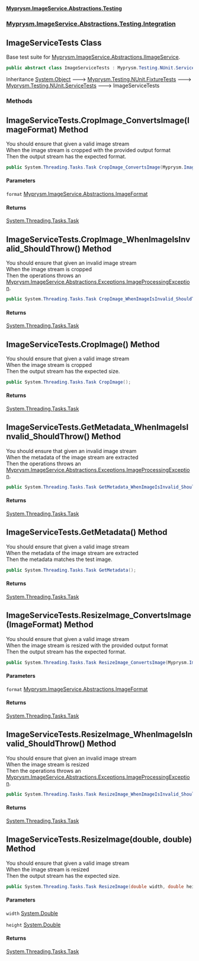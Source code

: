 #### [Myprysm.ImageService.Abstractions.Testing](index.md 'index')
### [Myprysm.ImageService.Abstractions.Testing.Integration](index.md#Myprysm.ImageService.Abstractions.Testing.Integration 'Myprysm.ImageService.Abstractions.Testing.Integration')

## ImageServiceTests Class

Base test suite for [Myprysm.ImageService.Abstractions.IImageService](https://docs.microsoft.com/en-us/dotnet/api/Myprysm.ImageService.Abstractions.IImageService 'Myprysm.ImageService.Abstractions.IImageService').

```csharp
public abstract class ImageServiceTests : Myprysm.Testing.NUnit.ServiceTests
```

Inheritance [System.Object](https://docs.microsoft.com/en-us/dotnet/api/System.Object 'System.Object') &#129106; [Myprysm.Testing.NUnit.FixtureTests](https://docs.microsoft.com/en-us/dotnet/api/Myprysm.Testing.NUnit.FixtureTests 'Myprysm.Testing.NUnit.FixtureTests') &#129106; [Myprysm.Testing.NUnit.ServiceTests](https://docs.microsoft.com/en-us/dotnet/api/Myprysm.Testing.NUnit.ServiceTests 'Myprysm.Testing.NUnit.ServiceTests') &#129106; ImageServiceTests
### Methods

<a name='Myprysm.ImageService.Abstractions.Testing.Integration.ImageServiceTests.CropImage_ConvertsImage(Myprysm.ImageService.Abstractions.ImageFormat)'></a>

## ImageServiceTests.CropImage_ConvertsImage(ImageFormat) Method

You should ensure that given a valid image stream  
When the image stream is cropped with the provided output format  
Then the output stream has the expected format.

```csharp
public System.Threading.Tasks.Task CropImage_ConvertsImage(Myprysm.ImageService.Abstractions.ImageFormat format);
```
#### Parameters

<a name='Myprysm.ImageService.Abstractions.Testing.Integration.ImageServiceTests.CropImage_ConvertsImage(Myprysm.ImageService.Abstractions.ImageFormat).format'></a>

`format` [Myprysm.ImageService.Abstractions.ImageFormat](https://docs.microsoft.com/en-us/dotnet/api/Myprysm.ImageService.Abstractions.ImageFormat 'Myprysm.ImageService.Abstractions.ImageFormat')

#### Returns
[System.Threading.Tasks.Task](https://docs.microsoft.com/en-us/dotnet/api/System.Threading.Tasks.Task 'System.Threading.Tasks.Task')

<a name='Myprysm.ImageService.Abstractions.Testing.Integration.ImageServiceTests.CropImage_WhenImageIsInvalid_ShouldThrow()'></a>

## ImageServiceTests.CropImage_WhenImageIsInvalid_ShouldThrow() Method

You should ensure that given an invalid image stream  
When the image stream is cropped  
Then the operations throws an [Myprysm.ImageService.Abstractions.Exceptions.ImageProcessingException](https://docs.microsoft.com/en-us/dotnet/api/Myprysm.ImageService.Abstractions.Exceptions.ImageProcessingException 'Myprysm.ImageService.Abstractions.Exceptions.ImageProcessingException').

```csharp
public System.Threading.Tasks.Task CropImage_WhenImageIsInvalid_ShouldThrow();
```

#### Returns
[System.Threading.Tasks.Task](https://docs.microsoft.com/en-us/dotnet/api/System.Threading.Tasks.Task 'System.Threading.Tasks.Task')

<a name='Myprysm.ImageService.Abstractions.Testing.Integration.ImageServiceTests.CropImage()'></a>

## ImageServiceTests.CropImage() Method

You should ensure that given a valid image stream  
When the image stream is cropped  
Then the output stream has the expected size.

```csharp
public System.Threading.Tasks.Task CropImage();
```

#### Returns
[System.Threading.Tasks.Task](https://docs.microsoft.com/en-us/dotnet/api/System.Threading.Tasks.Task 'System.Threading.Tasks.Task')

<a name='Myprysm.ImageService.Abstractions.Testing.Integration.ImageServiceTests.GetMetadata_WhenImageIsInvalid_ShouldThrow()'></a>

## ImageServiceTests.GetMetadata_WhenImageIsInvalid_ShouldThrow() Method

You should ensure that given an invalid image stream  
When the metadata of the image stream are extracted  
Then the operations throws an [Myprysm.ImageService.Abstractions.Exceptions.ImageProcessingException](https://docs.microsoft.com/en-us/dotnet/api/Myprysm.ImageService.Abstractions.Exceptions.ImageProcessingException 'Myprysm.ImageService.Abstractions.Exceptions.ImageProcessingException').

```csharp
public System.Threading.Tasks.Task GetMetadata_WhenImageIsInvalid_ShouldThrow();
```

#### Returns
[System.Threading.Tasks.Task](https://docs.microsoft.com/en-us/dotnet/api/System.Threading.Tasks.Task 'System.Threading.Tasks.Task')

<a name='Myprysm.ImageService.Abstractions.Testing.Integration.ImageServiceTests.GetMetadata()'></a>

## ImageServiceTests.GetMetadata() Method

You should ensure that given a valid image stream  
When the metadata of the image stream are extracted  
Then the metadata matches the test image.

```csharp
public System.Threading.Tasks.Task GetMetadata();
```

#### Returns
[System.Threading.Tasks.Task](https://docs.microsoft.com/en-us/dotnet/api/System.Threading.Tasks.Task 'System.Threading.Tasks.Task')

<a name='Myprysm.ImageService.Abstractions.Testing.Integration.ImageServiceTests.ResizeImage_ConvertsImage(Myprysm.ImageService.Abstractions.ImageFormat)'></a>

## ImageServiceTests.ResizeImage_ConvertsImage(ImageFormat) Method

You should ensure that given a valid image stream  
When the image stream is resized with the provided output format  
Then the output stream has the expected format.

```csharp
public System.Threading.Tasks.Task ResizeImage_ConvertsImage(Myprysm.ImageService.Abstractions.ImageFormat format);
```
#### Parameters

<a name='Myprysm.ImageService.Abstractions.Testing.Integration.ImageServiceTests.ResizeImage_ConvertsImage(Myprysm.ImageService.Abstractions.ImageFormat).format'></a>

`format` [Myprysm.ImageService.Abstractions.ImageFormat](https://docs.microsoft.com/en-us/dotnet/api/Myprysm.ImageService.Abstractions.ImageFormat 'Myprysm.ImageService.Abstractions.ImageFormat')

#### Returns
[System.Threading.Tasks.Task](https://docs.microsoft.com/en-us/dotnet/api/System.Threading.Tasks.Task 'System.Threading.Tasks.Task')

<a name='Myprysm.ImageService.Abstractions.Testing.Integration.ImageServiceTests.ResizeImage_WhenImageIsInvalid_ShouldThrow()'></a>

## ImageServiceTests.ResizeImage_WhenImageIsInvalid_ShouldThrow() Method

You should ensure that given an invalid image stream  
When the image stream is resized  
Then the operations throws an [Myprysm.ImageService.Abstractions.Exceptions.ImageProcessingException](https://docs.microsoft.com/en-us/dotnet/api/Myprysm.ImageService.Abstractions.Exceptions.ImageProcessingException 'Myprysm.ImageService.Abstractions.Exceptions.ImageProcessingException').

```csharp
public System.Threading.Tasks.Task ResizeImage_WhenImageIsInvalid_ShouldThrow();
```

#### Returns
[System.Threading.Tasks.Task](https://docs.microsoft.com/en-us/dotnet/api/System.Threading.Tasks.Task 'System.Threading.Tasks.Task')

<a name='Myprysm.ImageService.Abstractions.Testing.Integration.ImageServiceTests.ResizeImage(double,double)'></a>

## ImageServiceTests.ResizeImage(double, double) Method

You should ensure that given a valid image stream  
When the image stream is resized  
Then the output stream has the expected size.

```csharp
public System.Threading.Tasks.Task ResizeImage(double width, double height);
```
#### Parameters

<a name='Myprysm.ImageService.Abstractions.Testing.Integration.ImageServiceTests.ResizeImage(double,double).width'></a>

`width` [System.Double](https://docs.microsoft.com/en-us/dotnet/api/System.Double 'System.Double')

<a name='Myprysm.ImageService.Abstractions.Testing.Integration.ImageServiceTests.ResizeImage(double,double).height'></a>

`height` [System.Double](https://docs.microsoft.com/en-us/dotnet/api/System.Double 'System.Double')

#### Returns
[System.Threading.Tasks.Task](https://docs.microsoft.com/en-us/dotnet/api/System.Threading.Tasks.Task 'System.Threading.Tasks.Task')